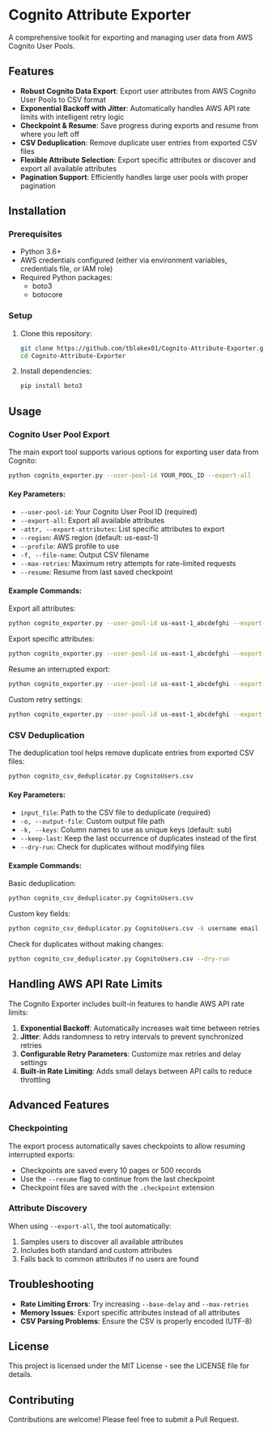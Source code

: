 # Cognito Attribute Exporter

A comprehensive toolkit for exporting and managing user data from AWS Cognito User Pools.

## Features

- **Robust Cognito Data Export**: Export user attributes from AWS Cognito User Pools to CSV format
- **Exponential Backoff with Jitter**: Automatically handles AWS API rate limits with intelligent retry logic
- **Checkpoint & Resume**: Save progress during exports and resume from where you left off
- **CSV Deduplication**: Remove duplicate user entries from exported CSV files
- **Flexible Attribute Selection**: Export specific attributes or discover and export all available attributes
- **Pagination Support**: Efficiently handles large user pools with proper pagination

## Installation

### Prerequisites

- Python 3.6+
- AWS credentials configured (either via environment variables, credentials file, or IAM role)
- Required Python packages:
  - boto3
  - botocore

### Setup

1. Clone this repository:
   ```bash
   git clone https://github.com/tblakex01/Cognito-Attribute-Exporter.git
   cd Cognito-Attribute-Exporter
   ```

2. Install dependencies:
   ```bash
   pip install boto3
   ```

## Usage

### Cognito User Pool Export

The main export tool supports various options for exporting user data from Cognito:

```bash
python cognito_exporter.py --user-pool-id YOUR_POOL_ID --export-all
```

#### Key Parameters:

- `--user-pool-id`: Your Cognito User Pool ID (required)
- `--export-all`: Export all available attributes
- `-attr, --export-attributes`: List specific attributes to export
- `--region`: AWS region (default: us-east-1)
- `--profile`: AWS profile to use
- `-f, --file-name`: Output CSV filename
- `--max-retries`: Maximum retry attempts for rate-limited requests
- `--resume`: Resume from last saved checkpoint

#### Example Commands:

Export all attributes:
```bash
python cognito_exporter.py --user-pool-id us-east-1_abcdefghi --export-all
```

Export specific attributes:
```bash
python cognito_exporter.py --user-pool-id us-east-1_abcdefghi --export-attributes username email phone_number
```

Resume an interrupted export:
```bash
python cognito_exporter.py --user-pool-id us-east-1_abcdefghi --export-all --resume
```

Custom retry settings:
```bash
python cognito_exporter.py --user-pool-id us-east-1_abcdefghi --export-all --max-retries 10 --base-delay 1.0
```

### CSV Deduplication

The deduplication tool helps remove duplicate entries from exported CSV files:

```bash
python cognito_csv_deduplicator.py CognitoUsers.csv
```

#### Key Parameters:

- `input_file`: Path to the CSV file to deduplicate (required)
- `-o, --output-file`: Custom output file path
- `-k, --keys`: Column names to use as unique keys (default: sub)
- `--keep-last`: Keep the last occurrence of duplicates instead of the first
- `--dry-run`: Check for duplicates without modifying files

#### Example Commands:

Basic deduplication:
```bash
python cognito_csv_deduplicator.py CognitoUsers.csv
```

Custom key fields:
```bash
python cognito_csv_deduplicator.py CognitoUsers.csv -k username email
```

Check for duplicates without making changes:
```bash
python cognito_csv_deduplicator.py CognitoUsers.csv --dry-run
```

## Handling AWS API Rate Limits

The Cognito Exporter includes built-in features to handle AWS API rate limits:

1. **Exponential Backoff**: Automatically increases wait time between retries
2. **Jitter**: Adds randomness to retry intervals to prevent synchronized retries
3. **Configurable Retry Parameters**: Customize max retries and delay settings
4. **Built-in Rate Limiting**: Adds small delays between API calls to reduce throttling

## Advanced Features

### Checkpointing

The export process automatically saves checkpoints to allow resuming interrupted exports:

- Checkpoints are saved every 10 pages or 500 records
- Use the `--resume` flag to continue from the last checkpoint
- Checkpoint files are saved with the `.checkpoint` extension

### Attribute Discovery

When using `--export-all`, the tool automatically:

1. Samples users to discover all available attributes
2. Includes both standard and custom attributes
3. Falls back to common attributes if no users are found

## Troubleshooting

- **Rate Limiting Errors**: Try increasing `--base-delay` and `--max-retries`
- **Memory Issues**: Export specific attributes instead of all attributes
- **CSV Parsing Problems**: Ensure the CSV is properly encoded (UTF-8)

## License

This project is licensed under the MIT License - see the LICENSE file for details.

## Contributing

Contributions are welcome! Please feel free to submit a Pull Request.